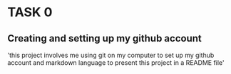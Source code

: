 # TASK 0
## Creating and setting up my github account
'this project involves me using git on my computer to set up my  github account and markdown language to present this project in a README file'

